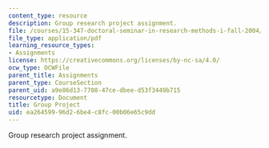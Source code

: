 ```yaml
---
content_type: resource
description: Group research project assignment.
file: /courses/15-347-doctoral-seminar-in-research-methods-i-fall-2004/ea26459996d26be4c8fc00b06e65c9dd_group_project.pdf
file_type: application/pdf
learning_resource_types:
- Assignments
license: https://creativecommons.org/licenses/by-nc-sa/4.0/
ocw_type: OCWFile
parent_title: Assignments
parent_type: CourseSection
parent_uid: a9e86d13-7708-47ce-dbee-d53f3449b715
resourcetype: Document
title: Group Project
uid: ea264599-96d2-6be4-c8fc-00b06e65c9dd
---
```

Group research project assignment.